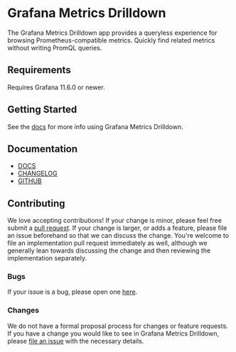 # Grafana Metrics Drilldown

The Grafana Metrics Drilldown app provides a queryless experience for browsing Prometheus-compatible metrics. Quickly find related metrics without writing PromQL queries.

## Requirements

Requires Grafana 11.6.0 or newer.

## Getting Started

See the [docs](https://grafana.com/docs/grafana-cloud/visualizations/simplified-exploration/metrics/) for more info using Grafana Metrics Drilldown.

## Documentation

- [DOCS](https://grafana.com/docs/grafana-cloud/visualizations/simplified-exploration/metrics)
- [CHANGELOG](https://github.com/grafana/metrics-drilldown/releases)
- [GITHUB](https://github.com/grafana/metrics-drilldown)

## Contributing

We love accepting contributions! If your change is minor, please feel free submit a [pull request](https://help.github.com/articles/about-pull-requests/). If your change is larger, or adds a feature, please file an issue beforehand so that we can discuss the change. You're welcome to file an implementation pull request immediately as well, although we generally lean towards discussing the change and then reviewing the implementation separately.

### Bugs

If your issue is a bug, please open one [here](https://github.com/grafana/metrics-drilldown/issues/new).

### Changes

We do not have a formal proposal process for changes or feature requests. If you have a change you would like to see in Grafana Metrics Drilldown, please [file an issue](https://github.com/grafana/metrics-drilldown/issues/new) with the necessary details.
